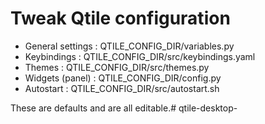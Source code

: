 # Tweak Qtile configuration
- General settings : QTILE_CONFIG_DIR/variables.py
- Keybindings : QTILE_CONFIG_DIR/src/keybindings.yaml
- Themes : QTILE_CONFIG_DIR/src/themes.py
- Widgets (panel) : QTILE_CONFIG_DIR/config.py
- Autostart : QTILE_CONFIG_DIR/src/autostart.sh

These are defaults and are all editable.# qtile-desktop-
